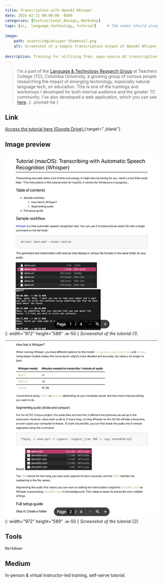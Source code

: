 ```yaml
---
title: Transcription with OpenAI Whisper
date: 2024-02-21 00:00:00 -0500
categories: [Instructional_Design, Workshop]
tags: [ai,  language_technology, tutorial]     # TAG names should always be lowercase

image:
    path: assets/img/whisper-thumbnail.png
    alt: Screenshot of a sample transcription output of OpenAI Whisper.

description: Training for utilizing free, open-source AI transcription.
---
```


> I'm a part of the [Language & Technology Research Group](https://sites.google.com/tc.columbia.edu/al-tesol-language-technology/home) at Teachers College (TC), Columbia University, a growing group of curious people researching the impact of emerging technology, especially natural language tech, on education. This is one of the trainings and workshops I developed for both internal audience and the greater TC community. I've also developed a web application, which you can see [here](../../posts/Corpus).
{: .prompt-tip }

## Link

[Access the tutorial here (Google Drive).](https://drive.google.com/file/d/1PXkBFkqRKbZ5wsDi_eIy6MW-889s31-S/view?usp=sharing){:target="_blank"}

## Image preview

![Desktop View](assets/img/whisper-tutorial-1.png){: width="972" height="589" .w-50 }
_Screenshot of the tutorial (1)._

![Desktop View](assets/img/whisper-tutorial-2.png){: width="972" height="589" .w-50 }
_Screenshot of the tutorial (2)._

## Tools

`Markdown`

## Medium
In-person & virtual instructor-led training, self-serve tutorial.